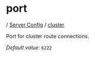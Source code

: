 # port

/ [Server Config](../../README.md) / [cluster](../README.md) 

Port for cluster route connections.

*Default value*: `6222`
